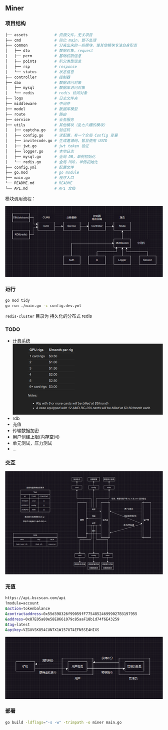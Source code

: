 ## Miner

### 项目结构

```sh
├── assets            # 资源文件，无关项目
├── cmd               # 简化 main，暂不处理
├── common            # 分离出来的一些模块，使其他模块专注自身职责
│   ├── dto           # 数据对象，request
│   ├── perm          # 基础权限信息
│   ├── points        # 积分类型信息
│   ├── rsp           # response
│   └── status        # 状态信息
├── controller        # 控制器
├── dao               # 数据访问对象
│   ├── mysql         # 数据库访问对象
│   └── redis         # redis 访问对象
├── logs              # 日志文件夹
├── middleware        # 中间件
├── model             # 数据库模型
├── route             # 路由
├── service           # 业务服务
├── utils             # 其他模块（乱七八糟的模块）
│   ├── captcha.go    # 验证码
│   ├── config.go     # 读配置，有一个全局 Config 变量
│   ├── invitecode.go # 生成邀请码，暂且使用 UUID
│   ├── jwt.go        # jwt token 验证
│   ├── logger.go     # 本地日志
│   ├── mysql.go      # 全局 DB，单例初始化
│   └── redis.go      # 全局 RDB，单例初始化
├── config.yml        # 配置文件
├── go.mod            # go module
├── main.go           # 程序入口
└── README.md         # README
└── API.md            # API 文档 
```

模块调用流程：

![](./assets/flow.png)

### 运行

```sh
go mod tidy
go run ./main.go -c config.dev.yml
```

`redis-cluster` 目录为 持久化的分布式 redis

### TODO

- 计费系统
    ![](./assets/p1.png)
- rdb
- 充值
- 传输数据加密
- 用户创建上限(内存空间)
- 单元测试，压力测试
- ...


### 交互

![](./assets/interact.png)

### 充值

```sh
https://api.bscscan.com/api
?module=account
&action=tokenbalance
&contractaddress=0x55d398326f99059fF775485246999027B3197955
&address=0x87E05a80e58E8661079c85aaF18b1d74f6E43259
&tag=latest
&apikey=VZGUVSK854CUN7X1W157UT4EFN5SE4HIXS
```

![](./assets/recharge.png)


### 部署

```sh
go build -ldflags="-s -w" -trimpath -o miner main.go
```
